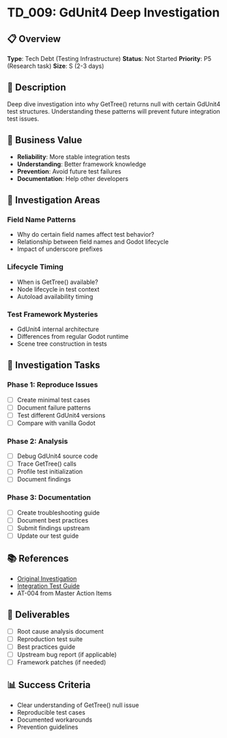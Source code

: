# TD_009: GdUnit4 Deep Investigation

## 📋 Overview
**Type**: Tech Debt (Testing Infrastructure)
**Status**: Not Started
**Priority**: P5 (Research task)
**Size**: S (2-3 days)

## 📝 Description
Deep dive investigation into why GetTree() returns null with certain GdUnit4 test structures. Understanding these patterns will prevent future integration test issues.

## 🎯 Business Value
- **Reliability**: More stable integration tests
- **Understanding**: Better framework knowledge
- **Prevention**: Avoid future test failures
- **Documentation**: Help other developers

## 📐 Investigation Areas

### Field Name Patterns
- Why do certain field names affect test behavior?
- Relationship between field names and Godot lifecycle
- Impact of underscore prefixes

### Lifecycle Timing
- When is GetTree() available?
- Node lifecycle in test context
- Autoload availability timing

### Test Framework Mysteries
- GdUnit4 internal architecture
- Differences from regular Godot runtime
- Scene tree construction in tests

## 🔄 Investigation Tasks

### Phase 1: Reproduce Issues
- [ ] Create minimal test cases
- [ ] Document failure patterns
- [ ] Test different GdUnit4 versions
- [ ] Compare with vanilla Godot

### Phase 2: Analysis
- [ ] Debug GdUnit4 source code
- [ ] Trace GetTree() calls
- [ ] Profile test initialization
- [ ] Document findings

### Phase 3: Documentation
- [ ] Create troubleshooting guide
- [ ] Document best practices
- [ ] Submit findings upstream
- [ ] Update our test guide

## 📚 References
- [Original Investigation](../../4_Post_Mortems/GdUnit4_Integration_Test_Setup_Investigation.md)
- [Integration Test Guide](../../6_Guides/GdUnit4_Integration_Testing_Guide.md)
- AT-004 from Master Action Items

## 🎯 Deliverables
- [ ] Root cause analysis document
- [ ] Reproduction test suite
- [ ] Best practices guide
- [ ] Upstream bug report (if applicable)
- [ ] Framework patches (if needed)

## 📊 Success Criteria
- Clear understanding of GetTree() null issue
- Reproducible test cases
- Documented workarounds
- Prevention guidelines